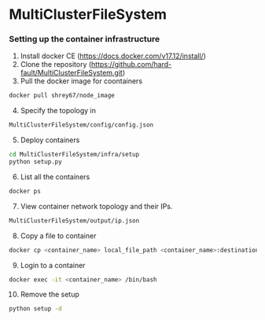 # MultiClusterFileSystem

### Setting up the container infrastructure

1. Install docker CE (https://docs.docker.com/v17.12/install/)
2. Clone the repository (https://github.com/hard-fault/MultiClusterFileSystem.git)
3. Pull the docker image for coontainers 
```sh
docker pull shrey67/node_image
```
4. Specify the topology in 
```sh
MultiClusterFileSystem/config/config.json
```
5. Deploy containers
```sh
cd MultiClusterFileSystem/infra/setup
python setup.py
```
6. List all the containers
```sh
docker ps
```
7. View container network topology and their IPs.
```sh
MultiClusterFileSystem/output/ip.json
```
8. Copy a file to container
```sh
docker cp <container_name> local_file_path <container_name>:destination_path
```
9. Login to a container
```sh
docker exec -it <container_name> /bin/bash
```
10. Remove the setup
```sh
python setup -d
```
